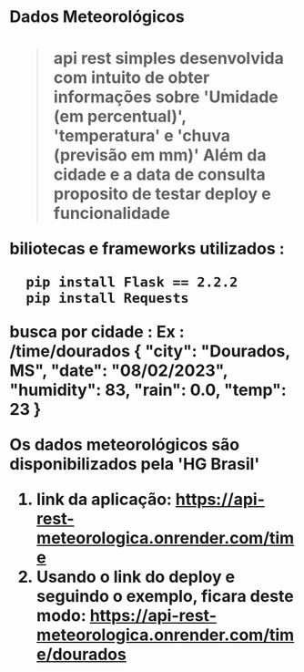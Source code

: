 <h1> Dados Meteorológicos <h1/>

> api rest simples desenvolvida com intuito de obter informações sobre 'Umidade (em percentual)', 'temperatura' e 'chuva (previsão em mm)'
> Além da cidade e a data de consulta 
> proposito de testar deploy e funcionalidade
  
 biliotecas e frameworks utilizados :
```
  pip install Flask == 2.2.2
  pip install Requests
```
 busca por cidade :
  Ex : /time/dourados
    {
        "city": "Dourados, MS",
        "date": "08/02/2023",
        "humidity": 83,
        "rain": 0.0,
        "temp": 23
    }

Os dados meteorológicos são disponibilizados pela 'HG Brasil'   
1. link da aplicação: https://api-rest-meteorologica.onrender.com/time
2. Usando o link do deploy e seguindo o exemplo, ficara deste modo:
  https://api-rest-meteorologica.onrender.com/time/dourados

